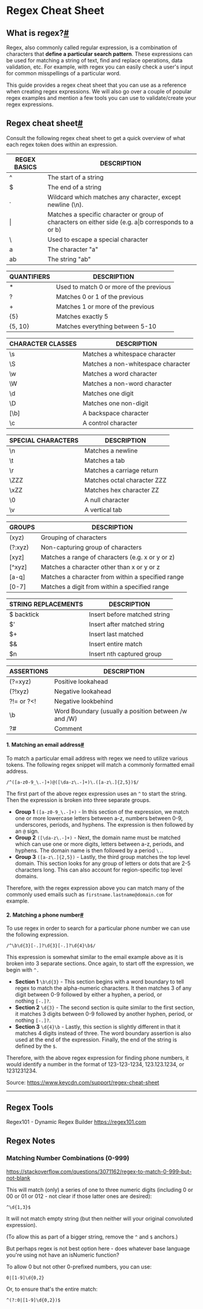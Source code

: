 # Regex Cheat Sheet
## What is regex?[#](https://www.keycdn.com/support/regex-cheat-sheet#what-is-regex)

Regex, also commonly called regular expression, is a combination of characters that **define a particular search pattern**. These expressions can be used for matching a string of text, find and replace operations, data validation, etc. For example, with regex you can easily check a user's input for common misspellings of a particular word.

This guide provides a regex cheat sheet that you can use as a reference when creating regex expressions. We will also go over a couple of popular regex examples and mention a few tools you can use to validate/create your regex expressions.

## Regex cheat sheet[#](https://www.keycdn.com/support/regex-cheat-sheet#regex-cheat-sheet)

Consult the following regex cheat sheet to get a quick overview of what each regex token does within an expression.

| REGEX BASICS | DESCRIPTION                                                                                          |
|--------------|------------------------------------------------------------------------------------------------------|
| ^            | The start of a string                                                                                |
| $            | The end of a string                                                                                  |
| .            | Wildcard which matches any character, except newline (\n).                                           |
| \|           | Matches a specific character or group of characters on either side (e.g. a\|b corresponds to a or b) |
| \            | Used to escape a special character                                                                   |
| a            | The character "a"                                                                                    |
| ab           | The string "ab"   


| QUANTIFIERS | DESCRIPTION                             |
|-------------|-----------------------------------------|
| *           | Used to match 0 or more of the previous |
| ?           | Matches 0 or 1 of the previous          |
| +           | Matches 1 or more of the previous       |
| {5}         | Matches exactly 5                       |
| {5, 10}     | Matches everything between 5-10         |

| CHARACTER CLASSES | DESCRIPTION                        |
|-------------------|------------------------------------|
| \s                | Matches a whitespace character     |
| \S                | Matches a non-whitespace character |
| \w                | Matches a word character           |
| \W                | Matches a non-word character       |
| \d                | Matches one digit                  |
| \D                | Matches one non-digit              |
| [\b]              | A backspace character              |
| \c                | A control character                |

| SPECIAL CHARACTERS | DESCRIPTION                 |
|--------------------|-----------------------------|
| \n                 | Matches a newline           |
| \t                 | Matches a tab               |
| \r                 | Matches a carriage return   |
| \ZZZ               | Matches octal character ZZZ |
| \xZZ               | Matches hex character ZZ    |
| \0                 | A null character            |
| \v                 | A vertical tab              |

| GROUPS  | DESCRIPTION                                       |
|---------|---------------------------------------------------|
| (xyz)   | Grouping of characters                            |
| (?:xyz) | Non-capturing group of characters                 |
| [xyz]   | Matches a range of characters (e.g. x or y or z)  |
| [^xyz]  | Matches a character other than x or y or z        |
| [a-q]   | Matches a character from within a specified range |
| [0-7]   | Matches a digit from within a specified range     |

| STRING REPLACEMENTS | DESCRIPTION                  |
|---------------------|------------------------------|
| $ backtick                  | Insert before matched string |
| $'                  | Insert after matched string  |
| $+                  | Insert last matched          |
| $&                  | Insert entire match          |
| $n                  | Insert nth captured group    |

| ASSERTIONS | DESCRIPTION                                          |
|------------|------------------------------------------------------|
| (?=xyz)    | Positive lookahead                                   |
| (?!xyz)    | Negative lookahead                                   |
| ?!= or ?<! | Negative lookbehind                                  |
| \b         | Word Boundary (usually a position between /w and /W) |
| ?#         | Comment                                              |

#### 1. Matching an email address[#](https://www.keycdn.com/support/regex-cheat-sheet#1-matching-an-email-address)

To match a particular email address with regex we need to utilize various tokens. The following regex snippet will match a commonly formatted email address.

```regex
/^([a-z0-9_\.-]+)@([\da-z\.-]+)\.([a-z\.]{2,5})$/
```

The first part of the above regex expression uses an `^` to start the string. Then the expression is broken into three separate groups.

-   **Group 1** `([a-z0-9_\.-]+)` - In this section of the expression, we match one or more lowercase letters between a-z, numbers between 0-9, underscores, periods, and hyphens. The expression is then followed by an `@` sign.
-   **Group 2** `([\da-z\.-]+)` - Next, the domain name must be matched which can use one or more digits, letters between a-z, periods, and hyphens. The domain name is then followed by a period `\.`.
-   **Group 3** `([a-z\.]{2,5})` - Lastly, the third group matches the top level domain. This section looks for any group of letters or dots that are 2-5 characters long. This can also account for region-specific top level domains.

Therefore, with the regex expression above you can match many of the commonly used emails such as `firstname.lastname@domain.com` for example.

#### 2. Matching a phone number[#](https://www.keycdn.com/support/regex-cheat-sheet#2-matching-a-phone-number)

To use regex in order to search for a particular phone number we can use the following expression.

```regex
/^\b\d{3}[-.]?\d{3}[-.]?\d{4}\b$/
```

This expression is somewhat similar to the email example above as it is broken into 3 separate sections. Once again, to start off the expression, we begin with `^.`

-   **Section 1** `\b\d{3}` - This section begins with a word boundary to tell regex to match the alpha-numeric characters. It then matches 3 of any digit between 0-9 followed by either a hyphen, a period, or nothing `[-.]?`.
-   **Section 2** `\d{3}` - The second section is quite similar to the first section, it matches 3 digits between 0-9 followed by another hyphen, period, or nothing `[-.]?`.
-   **Section 3** `\d{4}\b` - Lastly, this section is slightly different in that it matches 4 digits instead of three. The word boundary assertion is also used at the end of the expression. Finally, the end of the string is defined by the `$`.

Therefore, with the above regex expression for finding phone numbers, it would identify a number in the format of 123-123-1234, 123.123.1234, or 1231231234.

Source: https://www.keycdn.com/support/regex-cheat-sheet

---

## Regex Tools
Regex101 - Dynamic Regex Builder
https://regex101.com
## Regex Notes
### Matching Number Combinations (0-999)

https://stackoverflow.com/questions/3071162/regex-to-match-0-999-but-not-blank

This will match (only) a series of one to three numeric digits (including 0 or 00 or 01 or 012 - not clear if those latter ones are desired):

```regex
^\d{1,3}$
```

It will not match empty string (but then neither will your original convoluted expression).

(To allow this as part of a bigger string, remove the `^` and `$` anchors.)  
  

But perhaps regex is not best option here - does whatever base language you're using not have an isNumeric function?  
  

To allow 0 but not other 0-prefixed numbers, you can use:

```regex
0|[1-9]\d{0,2}
```

Or, to ensure that's the entire match:

```regex
^(?:0|[1-9]\d{0,2})$
```


